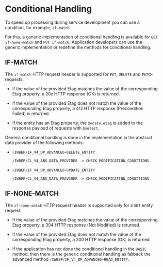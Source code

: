 <!-- loio80fac4399d80404f83608452e752caee -->

# Conditional Handling

To speed up processing during service development you can use a condition, for example, `if-match`.

For this, a generic implementation of conditional handling is available for `GET if-none-match` and `PUT if-match`. Application developers can use the generic implementation or redefine the methods for conditional handling.



<a name="loio80fac4399d80404f83608452e752caee__section_vhf_gqr_51b"/>

## IF-MATCH

The `if-match` HTTP request header is supported for `PUT`, `DELETE` and `PATCH` requests.

-   If the value of the provided Etag matches the value of the corresponding Etag property, a 20x HTTP response \(OK\) is returned.

-   If the value of the provided Etag does not match the value of the corresponding Etag property, a 412 HTTP response \(Precondition Failed\) is returned.

-   If the entity has an Etag property, the `@odata.etag` is added to the response payload of requests with `$select`.


Generic conditional handling is done in the implementation in the abstract data provider of the following methods:

-   `/IWBEP/IF_V4_DP_ADVANCED~DELETE_ENTITY`

    `/IWBEP/CL_V4_ABS_DATA_PROVIDER -> CHECK_MODIFICATION_CONDITIONS`

-   `/IWBEP/IF_V4_DP_ADVANCED~UPDATE_ENTITY`

    `/IWBEP/CL_V4_ABS_DATA_PROVIDER -> CHECK_MODIFICATION_CONDITIONS`




<a name="loio80fac4399d80404f83608452e752caee__section_k4g_hqr_51b"/>

## IF-NONE-MATCH

The `if-none-match` HTTP request header is supported only for a `GET` entity request.

-   If the value of the provided Etag matches the value of the corresponding Etag property, a 304 HTTP response \(Not Modified\) is returned.

-   If the value of the provided Etag does not match the value of the corresponding Etag property, a 200 HTTP response \(OK\) is returned.

-   If the application has not done the conditional handling in the `BASIC` method, then there is the generic conditional handling as fallback the advanced method `/IWBEP/IF_V4_DP_ADVANCED~READ_ENTITY`.

